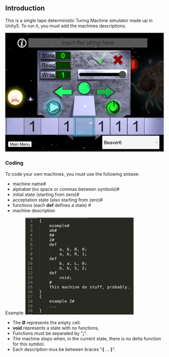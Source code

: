 ## Introduction

This is a single tape deterministic Turing Machine simulator made up in Unity5. To run it, you must add the machines descriptions.

![Turing Machine](https://github.com/Skalnark/Turing/blob/master/images/machine.png)

### Coding

To code your own machines, you must use the following sintaxe:
- machine name#
- alphabet (no space or commas between symbols)#
- initial state (starting from zero)#
- acceptation state (also starting from zero)#
- functions (each **def** defines a state) #
- machine description 

Example:
![machine description](https://github.com/Skalnark/Turing/blob/master/images/code.png)

 - The **Ø** represents the empty cell.
- **void** represents a state with no functions,
- Functions must be separated by "**;**".
- The machine stops when, in the current state, there is no delta function for this symbol. 
- Each description mus be between braces "**{** ... **}**".
